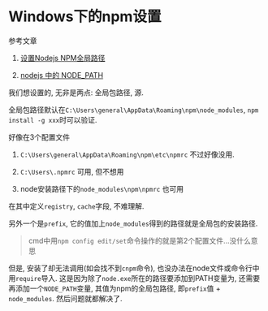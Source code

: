 # Windows下的npm设置

参考文章

1. [设置Nodejs NPM全局路径](http://blog.csdn.net/carechere/article/details/51279789)

2. [nodejs 中的 NODE_PATH](http://www.cnblogs.com/zxktxj/p/5051831.html)

我们想设置的, 无非是两点: 全局包路径, 源.

全局包路径默认在`C:\Users\general\AppData\Roaming\npm\node_modules`, `npm install -g xxx`时可以验证.

好像在3个配置文件

1. `C:\Users\general\AppData\Roaming\npm\etc\npmrc` 不过好像没用.

2. `C:\Users\.npmrc` 可用, 但不想用

3. node安装路径下的`node_modules\npm\npmrc` 也可用

在其中定义`registry`, `cache`字段, 不难理解.

另外一个是`prefix`, 它的值加上`node_modules`得到的路径就是全局包的安装路径.

> cmd中用`npm config edit/set`命令操作的就是第2个配置文件...没什么意思

但是, 安装了却无法调用(如会找不到`cnpm`命令), 也没办法在node文件或命令行中用`require`导入. 这是因为除了`node.exe`所在的路径要添加到PATH变量为, 还需要再添加一个`NODE_PATH`变量, 其值为npm的全局包路径, 即`prefix`值 + `node_modules`. 然后问题就都解决了.
